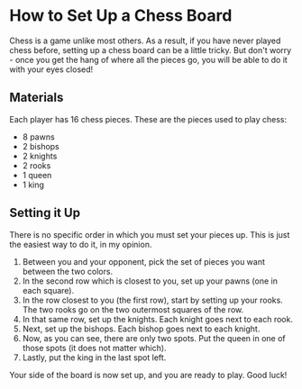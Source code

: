 # How to Set Up a Chess Board

Chess is a game unlike most others. As a result, if you have never played chess before, setting up a chess board can be a little tricky. But don't worry - once you get the hang of where all the pieces go, you will be able to do it with your eyes closed!

## Materials

Each player has 16 chess pieces. These are the pieces used to play chess:

* 8 pawns
* 2 bishops
* 2 knights
* 2 rooks
* 1 queen
* 1 king

## Setting it Up

There is no specific order in which you must set your pieces up. This is just the easiest way to do it, in my opinion.

1. Between you and your opponent, pick the set of pieces you want between the two colors.
2. In the second row which is closest to you, set up your pawns (one in each square).
3. In the row closest to you (the first row), start by setting up your rooks. The two rooks go on the two outermost squares of the row.
4. In that same row, set up the knights. Each knight goes next to each rook.
5. Next, set up the bishops. Each bishop goes next to each knight.
6. Now, as you can see, there are only two spots. Put the queen in one of those spots (it does not matter which).
7. Lastly, put the king in the last spot left.


Your side of the board is now set up, and you are ready to play. Good luck!
